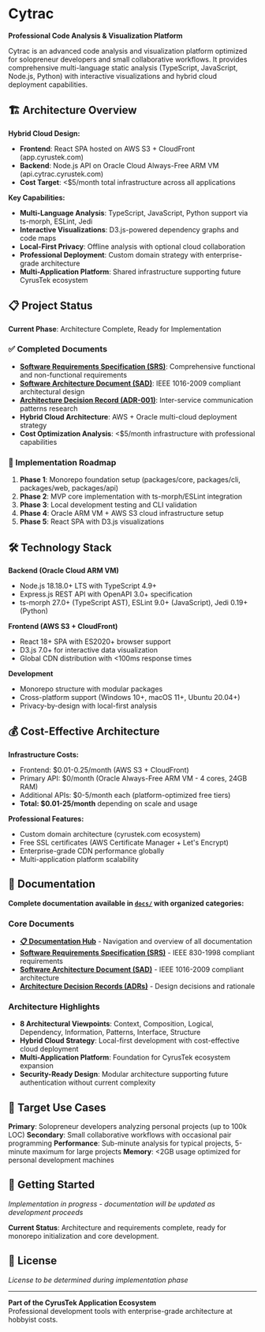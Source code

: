 # Cytrac

**Professional Code Analysis & Visualization Platform**

Cytrac is an advanced code analysis and visualization platform optimized for solopreneur developers and small collaborative workflows. It provides comprehensive multi-language static analysis (TypeScript, JavaScript, Node.js, Python) with interactive visualizations and hybrid cloud deployment capabilities.

## 🏗️ Architecture Overview

**Hybrid Cloud Design:**
- **Frontend**: React SPA hosted on AWS S3 + CloudFront (app.cyrustek.com)
- **Backend**: Node.js API on Oracle Cloud Always-Free ARM VM (api.cytrac.cyrustek.com)
- **Cost Target**: <$5/month total infrastructure across all applications

**Key Capabilities:**
- **Multi-Language Analysis**: TypeScript, JavaScript, Python support via ts-morph, ESLint, Jedi
- **Interactive Visualizations**: D3.js-powered dependency graphs and code maps
- **Local-First Privacy**: Offline analysis with optional cloud collaboration
- **Professional Deployment**: Custom domain strategy with enterprise-grade architecture
- **Multi-Application Platform**: Shared infrastructure supporting future CyrusTek ecosystem

## 📋 Project Status

**Current Phase**: Architecture Complete, Ready for Implementation

### ✅ Completed Documents
- **[Software Requirements Specification (SRS)](docs/requirements/SRS.md)**: Comprehensive functional and non-functional requirements
- **[Software Architecture Document (SAD)](docs/architecture/SAD.md)**: IEEE 1016-2009 compliant architectural design
- **[Architecture Decision Record (ADR-001)](docs/decisions/ADR-001-Inter-Service-Communication-Patterns.md)**: Inter-service communication patterns research
- **Hybrid Cloud Architecture**: AWS + Oracle multi-cloud deployment strategy
- **Cost Optimization Analysis**: <$5/month infrastructure with professional capabilities

### 🚀 Implementation Roadmap
1. **Phase 1**: Monorepo foundation setup (packages/core, packages/cli, packages/web, packages/api)
2. **Phase 2**: MVP core implementation with ts-morph/ESLint integration
3. **Phase 3**: Local development testing and CLI validation
4. **Phase 4**: Oracle ARM VM + AWS S3 cloud infrastructure setup
5. **Phase 5**: React SPA with D3.js visualizations

## 🛠️ Technology Stack

**Backend (Oracle Cloud ARM VM)**
- Node.js 18.18.0+ LTS with TypeScript 4.9+
- Express.js REST API with OpenAPI 3.0+ specification
- ts-morph 27.0+ (TypeScript AST), ESLint 9.0+ (JavaScript), Jedi 0.19+ (Python)

**Frontend (AWS S3 + CloudFront)**
- React 18+ SPA with ES2020+ browser support
- D3.js 7.0+ for interactive data visualization
- Global CDN distribution with <100ms response times

**Development**
- Monorepo structure with modular packages
- Cross-platform support (Windows 10+, macOS 11+, Ubuntu 20.04+)
- Privacy-by-design with local-first analysis

## 💰 Cost-Effective Architecture

**Infrastructure Costs:**
- Frontend: $0.01-0.25/month (AWS S3 + CloudFront)
- Primary API: $0/month (Oracle Always-Free ARM VM - 4 cores, 24GB RAM)
- Additional APIs: $0-5/month each (platform-optimized free tiers)
- **Total: $0.01-25/month** depending on scale and usage

**Professional Features:**
- Custom domain architecture (cyrustek.com ecosystem)
- Free SSL certificates (AWS Certificate Manager + Let's Encrypt)
- Enterprise-grade CDN performance globally
- Multi-application platform scalability

## 📖 Documentation

**Complete documentation available in [`docs/`](docs/) with organized categories:**

### Core Documents
- **[📋 Documentation Hub](docs/)** - Navigation and overview of all documentation
- **[Software Requirements Specification (SRS)](docs/requirements/SRS.md)** - IEEE 830-1998 compliant requirements
- **[Software Architecture Document (SAD)](docs/architecture/SAD.md)** - IEEE 1016-2009 compliant architecture
- **[Architecture Decision Records (ADRs)](docs/decisions/)** - Design decisions and rationale

### Architecture Highlights
- **8 Architectural Viewpoints**: Context, Composition, Logical, Dependency, Information, Patterns, Interface, Structure
- **Hybrid Cloud Strategy**: Local-first development with cost-effective cloud deployment
- **Multi-Application Platform**: Foundation for CyrusTek ecosystem expansion
- **Security-Ready Design**: Modular architecture supporting future authentication without current complexity

## 🎯 Target Use Cases

**Primary**: Solopreneur developers analyzing personal projects (up to 100k LOC)
**Secondary**: Small collaborative workflows with occasional pair programming
**Performance**: Sub-minute analysis for typical projects, 5-minute maximum for large projects
**Memory**: <2GB usage optimized for personal development machines

## 🚀 Getting Started

*Implementation in progress - documentation will be updated as development proceeds*

**Current Status**: Architecture and requirements complete, ready for monorepo initialization and core development.

## 📄 License

*License to be determined during implementation phase*

---

**Part of the CyrusTek Application Ecosystem**  
Professional development tools with enterprise-grade architecture at hobbyist costs.
